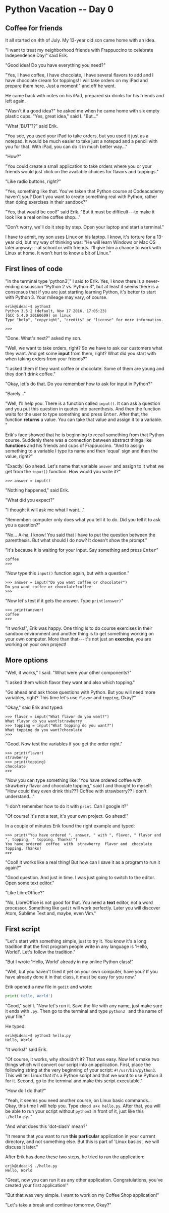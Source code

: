 
# Python Vacation -- Day 0

## Coffee for friends

It all started on 4th of July. My 13-year old son came home with an idea. 

"I want to treat my neighborhood friends with Frappuccino to celebrate Independence Day!" said Erik.

"Good idea! Do you have everything you need?"

"Yes, I have coffee, I have chocolate, I have several flavors to add and I have chocolate cream for toppings! I will take orders on my iPad and prepare them here. Just a moment!" and off he went.

He came back with notes on his iPad, prepared six drinks for his friends and left again.

"Wasn't it a good idea?" he asked me when he came home with six empty plastic cups. "Yes, great idea," said I. "But..."

"What 'BUT'??" said Erik.

"You see, you used your iPad to take orders, but you used it just as a notepad. It would be much easier to take just a notepad and a pencil with you for that. With iPad, you can do it in much better way..."

"How?"

"You could create a small application to take orders where you or your friends would just click on the available choices for flavors and toppings."

"Like radio buttons, right?"

"Yes, something like that. You've taken that Python course at Codeacademy haven't you? Don't you want to create something real with Python, rather than doing exercises in their sandbox?"

"Yes, that would be cool!" said Erik. "But it must be difficult---to make it look like a real online coffee shop..."

"Don't worry, we'll do it step by step. Open your laptop and start a terminal."


I have to admit, my son uses Linux on his laptop. I know, it's torture for a 13-year old, but my way of thinking was: "He will learn Windows or Mac OS later anyway---at school or with friends. I'll give him a chance to work with Linux at home. It won't hurt to know a bit of Linux."

## First lines of code

"In the terminal type 'python3'," I said to Erik. Yes, I know there is a never-ending discussion "Python 2 vs. Python 3", but at least it seems there is a consensus that if you are just starting learning Python, it's better to start with Python 3. Your mileage may vary, of course. 

```console
erik@idea:~$ python3
Python 3.5.2 (default, Nov 17 2016, 17:05:23) 
[GCC 5.4.0 20160609] on linux
Type "help", "copyright", "credits" or "license" for more information.
```
```pycon
>>> 
```

"Done. What's next?" asked my son.

"Well, we want to take orders, right? So we have to ask our customers what they want. And get some __input__ from them, right? What did you start with when taking orders from your friends?"

"I asked them if they want coffee or chocolate. Some of them are young and they don't drink coffee."

"Okay, let's do that. Do you remember how to ask for input in Python?"

"Barely..."

"Well, I'll help you. There is a function called `input()`. It can ask a question and you put this question in quotes into parenthesis. And then the function waits for the user to type something and press <kbd>Enter</kbd>. After that, the function __returns__ a value. You can take that value and assign it to a variable. "

Erik's face showed that he is beginning to recall something from that Python course. Suddenly there was a connection between abstract things like __functions__ and his friends and cups of Frappuccino. "And to assign something to a variable I type its name and then 'equal' sign and then the value, right?"

"Exactly! Go ahead. Let's name that variable `answer` and assign to it what we get from the `input()` function. How would you write it?"

```pycon
>>> answer = input()
```

"Nothing happened," said Erik.

"What did you expect?"

"I thought it will ask me what I want..."

"Remember: computer only does what you tell it to do. Did you tell it to ask you a question?"

"No... A-ha, I know! You said that I have to put the question between the parenthesis. But what should I do now? It doesn't show the prompt."

"It's because it is waiting for your input. Say something and press <kbd>Enter</kbd>"

```pycon
coffee
>>> 
```

"Now type this `input()` function again, but with a question."

```pycon
>>> answer = input("Do you want coffee or chocolate?")
Do you want coffee or chocolate?coffee
>>> 
```

"Now let's test if it gets the answer. Type `print(answer)`"

```pycon
>>> print(answer)
coffee
>>> 
```

"It works!", Erik was happy. One thing is to do course exercises in their sandbox environment and another thing is to get something working on your own computer. More than that---it's not just an __exercise__, you are working on your own project!


## More options

"Well, it works," I said. "What were your other components?"

"I asked them which flavor they want and also which topping."

"Go ahead and ask those questions with Python. But you will need more variables, right? This time let's use `flavor` and `topping`, Okay?"

"Okay," said Erik and typed:

```pycon
>>> flavor = input("What flavor do you want?")
What flavor do you want?strawberry
>>> topping = input("What topping do you want?")
What topping do you want?chocolate
>>> 
```

"Good. Now test the variables if you get the order right."

```pycon
>>> print(flavor)
strawberry
>>> print(topping)
chocolate
>>> 
```

"Now you can type something like: 'You have ordered coffee with strawberry flavor and chocolate topping," said I and thought to myself: "How could they even drink this??? Coffee with strawberry?? I don't understand..."

"I don't remember how to do it with `print`. Can I google it?"

"Of course! It's not a test, it's your own project. Go ahead!"

In a couple of minutes Erik found the right example and typed:

```pycon
>>> print("You have ordered ", answer, " with ", flavor, " flavor and ", topping, " topping. Thanks!")
You have ordered  coffee  with  strawberry  flavor and  chocolate  topping. Thanks!
>>> 
```

"Cool! It works like a real thing! But how can I save it as a program to run it again?"

"Good question. And just in time. I was just going to switch to the editor. Open some text editor."

"Like LibreOffice?"

"No, LibreOffice is not good for that. You need a __text__ editor, not a word processor. Something like `gedit` will work perfectly. Later you will discover Atom, Sublime Text and, maybe, even Vim."


## First script

"Let's start with something simple, just to try it. You know it's a long tradition that the first program people write in any language is 'Hello, World!'. Let's follow the tradition."

"But I wrote 'Hello, World' already in my online Python class!"

"Well, but you haven't tried it yet on your own computer, have you? If you have already done it in that class, it must be easy for you now."

Erik opened a new file in `gedit` and wrote:

``` python
print('Hello, World')
```

"Good," said I. "Now let's run it. Save the file with any name, just make sure it ends with `.py`. Then go to the terminal and type `python3 ` and the name of your file."

He typed:

```console
erik@idea:~$ python3 hello.py
Hello, World
```

"It works!" said Erik. 

"Of course, it works, why shouldn't it? That was easy. Now let's make two things which will convert our script into an application. First, place the following string at the very beginning of your script: `#!/usr/bin/python3`. This will tell Linux that it's a Python script and that we want to use Python 3 for it. Second, go to the terminal and make this script executable."

"How do I do that?"

"Yeah, it seems you need another course, on Linux basic commands... Okay, this time I will help you. Type `chmod a+x hello.py`. After that, you will be able to run your script without `python3` in front of it, just like this `./hello.py`. "

"And what does this 'dot-slash' mean?"

"It means that you want to run __this particular__ application in your current directory, and not something else. But this is part of 'Linux basics', we will discuss it later."

After Erik has done these two steps, he tried to run the application:

``` console
erik@idea:~$ ./hello.py
Hello, World
```

"Great, now you can run it as any other application. Congratulations, you've created your first application!"

"But that was very simple. I want to work on my Coffee Shop application!"

"Let's take a break and continue tomorrow, Okay?"

